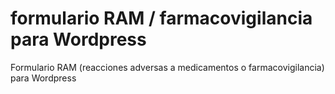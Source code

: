 # formulario RAM / farmacovigilancia para Wordpress
Formulario RAM (reacciones adversas a medicamentos o farmacovigilancia) para Wordpress

